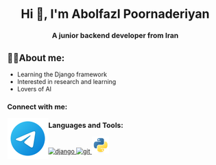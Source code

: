 



<h1 align="center">Hi 👋, I'm Abolfazl Poornaderiyan</h1>
<h3 align="center">A junior backend developer from Iran</h3>

## 👨‍💻About me:
- Learning the Django framework
- Interested in research and learning
- Lovers of AI
  
<h3 align="left">Connect with me:</h3>
<p align="left">
</p>



<a href="https://t.me/Abolfazl_PNY"><img align="left" src="https://github.com/AbolfazlPoornaderiyan/AbolfazlPoornaderiyan/blob/main/icons8-telegram-96.png?raw=true" alt="Telegram" /></a>









<h3 align="left">Languages and Tools:</h3>
<p align="left"> <a href="https://www.djangoproject.com/" target="_blank" rel="noreferrer"> <img src="https://cdn.worldvectorlogo.com/logos/django.svg" alt="django" width="40" height="40"/> </a> <a href="https://git-scm.com/" target="_blank" rel="noreferrer"> <img src="https://www.vectorlogo.zone/logos/git-scm/git-scm-icon.svg" alt="git" width="40" height="40"/> </a> <a href="https://www.python.org" target="_blank" rel="noreferrer"> <img src="https://raw.githubusercontent.com/devicons/devicon/master/icons/python/python-original.svg" alt="python" width="40" height="40"/> </a> </p>


